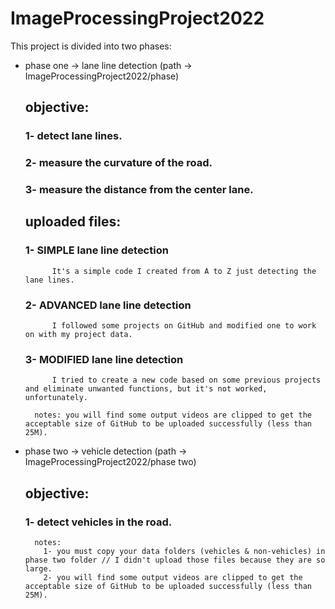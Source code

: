 # ImageProcessingProject2022

This project is divided into two phases:
    
* phase one -> lane line detection (path -> ImageProcessingProject2022/phase)
    ## objective:
	### 1- detect lane lines.
	### 2- measure the curvature of the road.
	### 3- measure the distance from the center lane.

    ## uploaded files:
	### 1- SIMPLE lane line detection
		    It's a simple code I created from A to Z just detecting the lane lines.
	### 2- ADVANCED lane line detection
		    I followed some projects on GitHub and modified one to work on with my project data.
	### 3- MODIFIED lane line detection
		    I tried to create a new code based on some previous projects and eliminate unwanted functions, but it's not worked, unfortunately.

	    notes: you will find some output videos are clipped to get the acceptable size of GitHub to be uploaded successfully (less than 25M).

* phase two -> vehicle detection (path -> ImageProcessingProject2022/phase two)
    ## objective:
	### 1- detect vehicles in the road.

	    notes:
	      1- you must copy your data folders (vehicles & non-vehicles) in phase two folder // I didn't upload those files because they are so large.
	      2- you will find some output videos are clipped to get the acceptable size of GitHub to be uploaded successfully (less than 25M).
